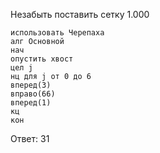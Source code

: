 Незабыть поставить сетку 1.000

```
использовать Черепаха
алг Основной
нач
опустить хвост
цел j
нц для j от 0 до 6
вперед(3)
вправо(66)
вперед(1)
кц
кон
```

Ответ: 31
